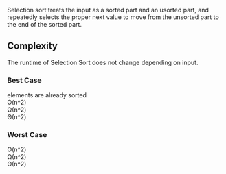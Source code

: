 Selection sort treats the input as a sorted part and an usorted part, and repeatedly selects the proper next value to move
from the unsorted part to the end of the sorted part.

## Complexity
The runtime of Selection Sort does not change depending on input.
### Best Case
elements are already sorted  
O(n^2)  
Ω(n^2)  
Θ(n^2)  
### Worst Case
O(n^2)  
Ω(n^2)  
Θ(n^2)  

